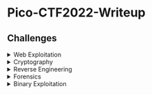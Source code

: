 # Pico-CTF2022-Writeup

## Challenges

<details>
<summary>Web Exploitation</summary>

|Question|Points|
|--------|------|
|[Inspect HTML](./Web%20Exploitation/Inspect%20HTML/)|100|
|[Search source](./Web%20Exploitation/Search%20source/)|100|
|[Forbiden Paths](./Web%20Exploitation/Forbidden%20Paths/)|200|
|[Power Cookie](./Web%20Exploitation/Power%20Cookie/)|200|
|[Roboto Sans](./Web%20Exploitation/Roboto%20Sans/)|200|
|[Secrets](./Web%20Exploitation/Secrets/)|200|
|[SQL Direct](./Web%20Exploitation/SQL%20Direct/)|200|
|[SQLiLite](./Web%20Exploitation/SQLiLite/)|300|

</details>

<details>
<summary>Cryptography</summary>

|Question|Points|
|--------|------|
|[baseic-mod-1](./Cryptography/basic-mod1/)|100|
|[baseic-mod-2](./Cryptography/basic-mod2/)|100|
|[credstuff](./Cryptography/credstuff/)|100|
|[morse-code](./Cryptography/morse-code/)|100|
|[rail-fence](./Cryptography/rail-fence/)|100|
|[substitution0](./Cryptography/substitution0/)|100|
|[substitution1](./Cryptography/substitution1/)|100|
|[substitution2](./Cryptography/substitution2/)|100|
|[transposition-trial](./Cryptography/transposition-trial/)|100|
|[Sum-O-Primes](./Cryptography/Sum-O-Primes/)|400|

</details>

<details>
<summary>Reverse Engineering</summary>

|Question|Points|
|--------|------|
|[file-run1](./Reverse%20Engineering/file-run1/)|100|
|[file-run2](./Reverse%20Engineering/file-run2/)|100|
|[GBD Test Drive](./Reverse%20Engineering/GBD%20Test%20Drive/)|100|
|[patchme.py](./Reverse%20Engineering/patchme.py/)|100|
|[Safe Opener](./Reverse%20Engineering/Safe%20Opener/)|100|
|[unpackme.py](./Reverse%20Engineering/unpackme.py/)|100|
|[bloat.py](./Reverse%20Engineering/bloat.py/)|200|
|[Fresh Java](./Reverse%20Engineering/Fresh%20Java/)|200|
|[BBbbbloat](./Reverse%20Engineering/Bbbbloat/)|300|
|[unpackme](./Reverse%20Engineering/unpackme/)|300|

</details>

<details>
<summary>Forensics</summary>

|Question|Points|
|--------|------|
|[Enhance!](./Forensics/Enhance!/)|100|
|[File types](./Forensics/File%20types/)|100|
|[Lookey here](./Forensics/Lookey%20here/)|100|
|[Packets Primer](./Forensics/Packets%20Primer/)|100|
|[Redaction gone wrong](./Forensics/Redaction%20gone%20wrong/)|100|
|[Sleuthkit Intro](./Forensics/Sleuthkit%20Intro/)|100|
|[Sleuthkit Apprentice](./Forensics/Sleuthkit%20Apprentice/)|200|
|[Eavesdrop](./Forensics/Eavesdrop/)|300|
|[Operation Oni](./Forensics/Operation%20Oni/)|300|
|[St3g0](./Forensics/St3g0/)|300|
|[SideChannel](./Forensics/SideChannel/)|400|

</details>

<details>
<summary>Binary Exploitation</summary>

|Question|Points|
|--------|------|
|[basic-file-exploit](./Binary%20Exploitation/basic-file-exploit)|100|
|[buffer overflow 0](./Binary%20Exploitation/buffer%20overflow%200/)|100|
|[CVE-XXXX-XXXX](./Binary%20Exploitation/CVE-XXXX-XXXX)|100|
|[buffer overflow 1](./Binary%20Exploitation/buffer%20overflow%201/)|200|
|[RPS](./Binary%20Exploitation/RPS)|200|

</details>
